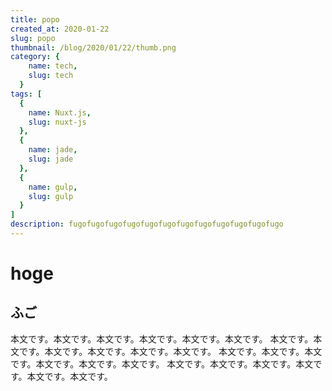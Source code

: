 ```yaml
---
title: popo
created_at: 2020-01-22
slug: popo
thumbnail: /blog/2020/01/22/thumb.png
category: {
    name: tech,
    slug: tech
  }
tags: [
  {
    name: Nuxt.js,
    slug: nuxt-js
  },
  {
    name: jade,
    slug: jade
  },
  {
    name: gulp,
    slug: gulp
  }
]
description: fugofugofugofugofugofugofugofugofugofugofugofugo
---
```


# hoge
## ふご

本文です。本文です。本文です。本文です。本文です。本文です。
本文です。本文です。本文です。本文です。本文です。本文です。
本文です。本文です。本文です。本文です。本文です。本文です。
本文です。本文です。本文です。本文です。本文です。本文です。
